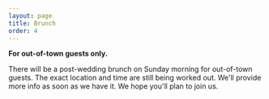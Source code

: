 ```yaml
---
layout: page
title: Brunch
order: 4
---
```


<strong>For out-of-town guests only.</strong>

There will be a post-wedding brunch on Sunday morning for out-of-town guests. The exact location and time are still being worked out. We'll provide more info as soon as we have it. We hope you'll plan to join us.
